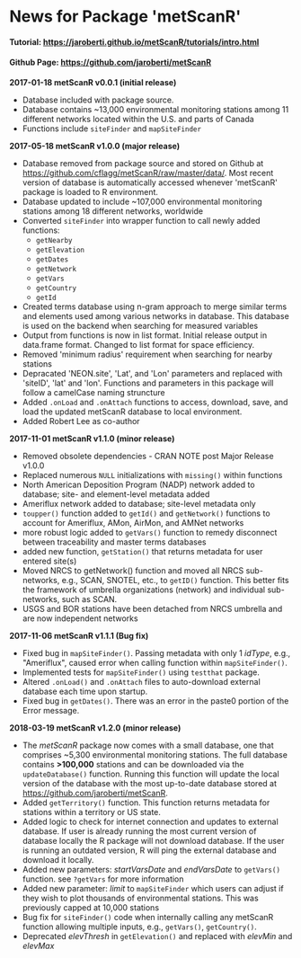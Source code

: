 # News for Package 'metScanR'

#### Tutorial: https://jaroberti.github.io/metScanR/tutorials/intro.html
#### Github Page: https://github.com/jaroberti/metScanR

**2017-01-18 metScanR v0.0.1 (initial release)**

* Database included with package source.
* Database contains ~13,000 environmental monitoring stations among 11 different networks located within the U.S. and parts of Canada
* Functions include `siteFinder` and `mapSiteFinder`


**2017-05-18 metScanR v1.0.0 (major release)**

* Database removed from package source and stored on Github at https://github.com/cflagg/metScanR/raw/master/data/. Most recent version of database is automatically accessed whenever 'metScanR' package is loaded to R environment.
* Database updated to include ~107,000 environmental monitoring stations among 18 different networks, worldwide
* Converted `siteFinder` into wrapper function to call newly added functions:
    * `getNearby`
    * `getElevation`
    * `getDates`
    * `getNetwork`
    * `getVars`
    * `getCountry`
    * `getId`
* Created terms database using n-gram approach to merge similar terms and elements used among various networks in database.  This database is used on the backend when searching for measured variables
* Output from functions is now in list format.  Initial release output in data.frame format.  Changed to list format for space efficiency.
* Removed 'minimum radius' requirement when searching for nearby stations
* Depracated 'NEON.site', 'Lat', and 'Lon' parameters and replaced with 'siteID', 'lat' and 'lon'.  Functions and parameters in this package will follow a camelCase naming struncture 
* Added `.onLoad` and `.onAttach` functions to access, download, save, and load the updated metScanR database to local environment.
* Added Robert Lee as co-author

**2017-11-01 metScanR v1.1.0 (minor release)**

* Removed obsolete dependencies - CRAN NOTE post Major Release v1.0.0
* Replaced numerous `NULL` initializations with `missing()` within functions
* North American Deposition Program (NADP) network added to database; site- and element-level metadata added
* Ameriflux network added to database; site-level metadata only
* `toupper()` function added to `getId()` and `getNetwork()` functions to account for Ameriflux, AMon, AirMon, and AMNet networks
* more robust logic added to `getVars()` function to remedy disconnect between traceability and master terms databases
* added new function, `getStation()` that returns metadata for user entered site(s)
* Moved NRCS to getNetwork() function and moved all NRCS sub-networks, e.g., SCAN, SNOTEL, etc., to `getID()` function.  This better fits the framework of umbrella organizations (network) and individual sub-networks, such as SCAN.
* USGS and BOR stations have been detached from NRCS umbrella and are now independent networks

**2017-11-06 metScanR v1.1.1 (Bug fix)**

* Fixed bug in `mapSiteFinder()`.  Passing metadata with only 1 *idType*, e.g., "Ameriflux", caused error when calling function within `mapSiteFinder()`.  
* Implemented tests for `mapSiteFinder()` using `testthat` package.
* Altered `.onLoad()` and `.onAttach` files to auto-download external database each time upon startup. 
* Fixed bug in `getDates()`.  There was an error in the paste0 portion of the Error message. 

**2018-03-19 metScanR v1.2.0 (minor release)**

* The *metScanR* package now comes with a small database, one that comprises ~5,300 environmental monitoring stations.  The full database contains **>100,000** stations and can be downloaded via the `updateDatabase()` function.  Running this function will update the local version of the database with the most up-to-date database stored at <https://github.com/jaroberti/metScanR>.   
* Added `getTerritory()` function. This function returns metadata for stations within a territory or US state.
* Added logic to check for internet connection and updates to external database. If user is already running the most current version of database locally the R package will not download database.  If the user is running an outdated version, R will ping the external database and download it locally.
* Added new parameters: *startVarsDate* and *endVarsDate* to `getVars()` function. see `?getVars` for more information
* Added new parameter: *limit* to `mapSiteFinder` which users can adjust if they wish to plot thousands of environmental stations.  This was previously capped at 10,000 stations
* Bug fix for `siteFinder()` code when internally calling any metScanR function allowing multiple inputs, e.g., `getVars()`, `getCountry()`.
* Deprecated *elevThresh* in `getElevation()` and replaced with *elevMin* and *elevMax*
 
